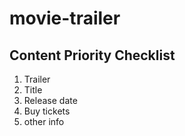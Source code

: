 # movie-trailer 
## Content Priority  Checklist

1. Trailer
2. Title
3. Release date
4. Buy tickets
5. other info
